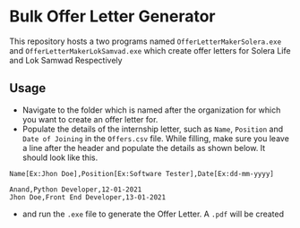 # Bulk Offer Letter Generator

This repository hosts a two programs named  `OfferLetterMakerSolera.exe` and `OfferLetterMakerLokSamvad.exe` which create offer letters for Solera Life and Lok Samwad Respectively

## Usage

* Navigate to the folder which is named after the organization for which you want to create an offer letter for.
* Populate the details of the internship letter, such as `Name`, `Position` and `Date of Joining` in the `Offers.csv` file. While filling, make sure you leave a line after the header and populate the details as shown below. It should look like this. 
```csv
Name[Ex:Jhon Doe],Position[Ex:Software Tester],Date[Ex:dd-mm-yyyy]

Anand,Python Developer,12-01-2021
Jhon Doe,Front End Developer,13-01-2021
```

* and run the `.exe` file to generate the Offer Letter. A `.pdf` will be created 